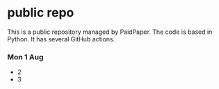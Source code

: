 # public repo

This is a public repository managed by PaidPaper. The code is based in Python. It has several GitHub actions.

### Mon 1 Aug
- 2
- 3
